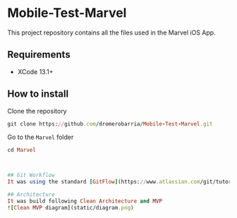 # Mobile-Test-Marvel
This project repository contains all the files used in the Marvel iOS App.

## Requirements
- XCode 13.1+

## How to install
Clone the repository
```ruby
git clone https://github.com/dromerobarria/Mobile-Test-Marvel.git
```
Go to the `Marvel` folder
```ruby
cd Marvel



## Git Workflow
It was using the standard [GitFlow](https://www.atlassian.com/git/tutorials/comparing-workflows/gitflow-workflow).

## Architecture
It was build following Clean Architecture and MVP
![Clean MVP diagram](static/diagram.png)
